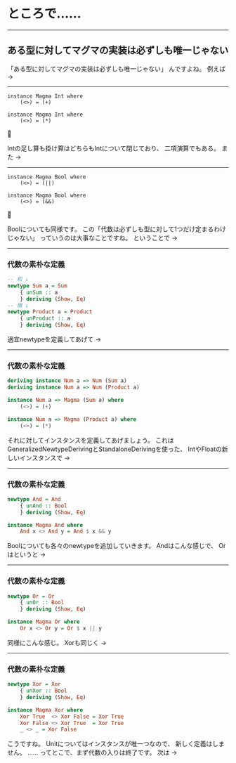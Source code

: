 # ところで……

- - - - -

## ある型に対してマグマの実装は必ずしも**唯一じゃない**

<aside class="notes">
「ある型に対してマグマの実装は必ずしも唯一じゃない」
んですよね。
例えば ->
</aside>

- - - - -

```
instance Magma Int where
    (<>) = (+)

instance Magma Int where
    (<>) = (*)
```

🤔

<aside class="notes">
Intの足し算も掛け算はどちらもIntについて閉じており、
二項演算でもある。
また ->
</aside>

- - - - -

```
instance Magma Bool where
    (<>) = (||)

instance Magma Bool where
    (<>) = (&&)
```

🤔

<aside class="notes">
Boolについても同様です。  
この「代数は必ずしも型に対して1つだけ定まるわけじゃない」
っていうのは大事なことですね。
ということで ->
</aside>

- - - - -

### 代数の素朴な定義

```haskell
-- 和 ↓
newtype Sum a = Sum
    { unSum :: a
    } deriving (Show, Eq)
-- 積 ↓
newtype Product a = Product
    { unProduct :: a
    } deriving (Show, Eq)
```

<aside class="notes">
適宜newtypeを定義してあげて ->
</aside>

- - - - -

### 代数の素朴な定義

```haskell
deriving instance Num a => Num (Sum a)
deriving instance Num a => Num (Product a)

instance Num a => Magma (Sum a) where
    (<>) = (+)

instance Num a => Magma (Product a) where
    (<>) = (*)
```

<aside class="notes">
それに対してインスタンスを定義してあげましょう。  
これはGeneralizedNewtypeDerivingとStandaloneDerivingを使った、
IntやFloatの新しいインスタンスで ->
</aside>

- - - - -

### 代数の素朴な定義

```haskell
newtype And = And
    { unAnd :: Bool
    } deriving (Show, Eq)

instance Magma And where
    And x <> And y = And $ x && y
```

<aside class="notes">
Boolについても各々のnewtypeを追加していきます。  
Andはこんな感じで、
Orはというと ->
</aside>

- - - - -

### 代数の素朴な定義

```haskell
newtype Or = Or
    { unOr :: Bool
    } deriving (Show, Eq)

instance Magma Or where
    Or x <> Or y = Or $ x || y
```

<aside class="notes">
同様にこんな感じ。
Xorも同じく ->
</aside>

- - - - -

### 代数の素朴な定義

```haskell
newtype Xor = Xor
    { unXor :: Bool
    } deriving (Show, Eq)

instance Magma Xor where
    Xor True  <> Xor False = Xor True
    Xor False <> Xor True  = Xor True
    _ <> _ = Xor False
```

<aside class="notes">
こうですね。  
Unitについてはインスタンスが唯一つなので、
新しく定義はしません。  
……
ってとこで、まず代数の入りは終了です。  
次は ->
</aside>
